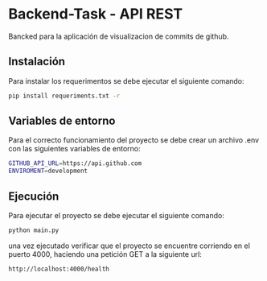# Backend-Task - API REST

Bancked para la aplicación de visualizacion de commits de github.

## Instalación

Para instalar los requerimentos se debe ejecutar el siguiente comando:

```bash
pip install requeriments.txt -r
```

## Variables de entorno

Para el correcto funcionamiento del proyecto se debe crear un archivo .env con las siguientes variables de entorno:

```bash 
GITHUB_API_URL=https://api.github.com
ENVIROMENT=development
```


## Ejecución
Para ejecutar el proyecto se debe ejecutar el siguiente comando:

```bash
python main.py
```
una vez ejecutado verificar que el proyecto se encuentre corriendo en el puerto 4000, haciendo una petición GET a la siguiente url:

```bash 
http://localhost:4000/health
```
